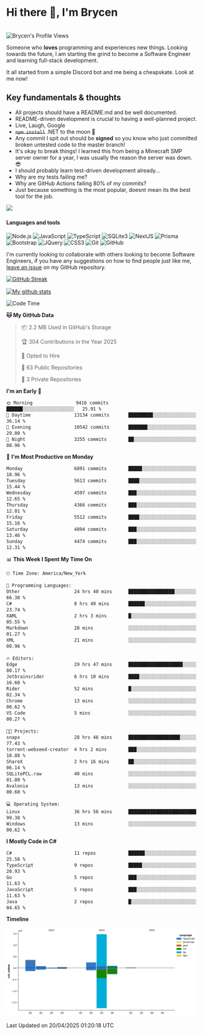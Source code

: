 # Hi there 👋, I'm Brycen

<br>
<img src="https://komarev.com/ghpvc/?username=BrycensRanch" alt="Brycen's Profile Views" />

Someone who **loves** programming and experiences new things. Looking towards the future, I am starting the grind to become a Software Engineer and learning full-stack development.

It all started from a simple Discord bot and me being a cheapskate. Look at me now!

## Key fundamentals & thoughts

- All projects should have a README.md and be well documented.
- README-driven development is crucial to having a well-planned project.
- Live, Laugh, Google
- ~~`npm install`~~ .NET to the moon 🚀
- Any commit I spit out should be **signed** so you know who just committed broken untested code to the master branch!
- It's okay to break things! I learned this from being a Minecraft SMP server owner for a year, I was usually the reason the server was down. 😎
- I should probably learn test-driven development already...
- Why are my tests failing me?
- Why are GitHub Actions failing 80% of my commits? 
- Just because something is the most popular, doesnt mean its the best tool for the job.

<img src="https://res.cloudinary.com/practicaldev/image/fetch/s--OoBLh7-Q--/c_limit%2Cf_auto%2Cfl_progressive%2Cq_auto%2Cw_880/https://cdn-images-1.medium.com/max/1614/1%2A8BlqJ8lNVZzuRjAg1mZ50w.png" height="400"/>

<h4>Languages and tools</h4>
<p>
  <img src="https://img.shields.io/badge/node.js%20-%2343853D.svg?&style=for-the-badge&logo=node.js&logoColor=white" alt="Node.js" />
  <img src="https://img.shields.io/badge/javascript%20-%23323330.svg?&style=for-the-badge&logo=javascript&logoColor=%23F7DF1E" alt="JavaScript" />
  <img src="https://img.shields.io/badge/typescript%20-%23323330.svg?&style=for-the-badge&logo=typescript&logoColor=#3467eb" alt="TypeScript" />
  <img src="https://img.shields.io/badge/sqlite3%20-%23323330.svg?&style=for-the-badge&logo=sqlite&logoColor=#3467eb" alt="SQLite3" />
  <img src="https://img.shields.io/badge/Next.JS%20-%23323330.svg?&style=for-the-badge&logo=next.js&logoColor=#3467eb" alt="NextJS" />
  <img src="https://img.shields.io/badge/Prisma%20-%23323330.svg?&style=for-the-badge&logo=prisma&logoColor=#3467eb" alt="Prisma" />
  <img src="https://img.shields.io/badge/bootstrap%20-%23323330.svg?&style=for-the-badge&logo=bootstrap" alt="Bootstrap" />
  <img src="https://img.shields.io/badge/jquery%20-%23323330.svg?&style=for-the-badge&logo=jquery" alt="JQuery" />
  <img src="https://img.shields.io/badge/css3%20-%23323330.svg?&style=for-the-badge&logo=css3" alt="CSS3" />
  <img src="https://img.shields.io/badge/git%20-%23323330.svg?&style=for-the-badge&logo=git" alt="Git" />
  <img src="https://img.shields.io/badge/github%20-%23323330.svg?&style=for-the-badge&logo=github" alt="GitHub" />
</p>

 I'm currently looking to collaborate with others looking to become Software Engineers, if you have any suggestions on how to find people just like me, [leave an issue](https://github.com/BrycensRanch/BrycensRanch/issues/new) on my GitHub repository.
 
 <p><a href="https://git.io/streak-stats"><img src=https://github-readme-streak-stats-eight.vercel.app?refreshcache12&user=BrycensRanch&amp;theme=dark&amp;hide_border=true&fire=EB5454&amp;ring=0CEB19" alt="GitHub Streak"></a></p>

<a href="https://github.com/anuraghazra/github-readme-stats">
  <img align="center" src="https://github-readme-stats.anuraghazra1.vercel.app/api?username=BrycensRanch&show_icons=true&line_height=27&include_all_commits=true" alt="My github stats" />
</a>

<!--START_SECTION:waka-->
![Code Time](http://img.shields.io/badge/Code%20Time-1%2C926%20hrs%207%20mins-blue)

**🐱 My GitHub Data** 

> 📦 2.2 MB Used in GitHub's Storage 
 > 
> 🏆 304 Contributions in the Year 2025
 > 
> 💼 Opted to Hire
 > 
> 📜 63 Public Repositories 
 > 
> 🔑 3 Private Repositories 
 > 
**I'm an Early 🐤** 

```text
🌞 Morning                9416 commits        ██████░░░░░░░░░░░░░░░░░░░   25.91 % 
🌆 Daytime                13134 commits       █████████░░░░░░░░░░░░░░░░   36.14 % 
🌃 Evening                10542 commits       ███████░░░░░░░░░░░░░░░░░░   29.00 % 
🌙 Night                  3255 commits        ██░░░░░░░░░░░░░░░░░░░░░░░   08.96 % 
```
📅 **I'm Most Productive on Monday** 

```text
Monday                   6891 commits        █████░░░░░░░░░░░░░░░░░░░░   18.96 % 
Tuesday                  5613 commits        ████░░░░░░░░░░░░░░░░░░░░░   15.44 % 
Wednesday                4597 commits        ███░░░░░░░░░░░░░░░░░░░░░░   12.65 % 
Thursday                 4366 commits        ███░░░░░░░░░░░░░░░░░░░░░░   12.01 % 
Friday                   5512 commits        ████░░░░░░░░░░░░░░░░░░░░░   15.16 % 
Saturday                 4894 commits        ███░░░░░░░░░░░░░░░░░░░░░░   13.46 % 
Sunday                   4474 commits        ███░░░░░░░░░░░░░░░░░░░░░░   12.31 % 
```


📊 **This Week I Spent My Time On** 

```text
🕑︎ Time Zone: America/New_York

💬 Programming Languages: 
Other                    24 hrs 40 mins      █████████████████░░░░░░░░   66.38 % 
C#                       8 hrs 49 mins       ██████░░░░░░░░░░░░░░░░░░░   23.74 % 
XAML                     2 hrs 3 mins        █░░░░░░░░░░░░░░░░░░░░░░░░   05.55 % 
Markdown                 28 mins             ░░░░░░░░░░░░░░░░░░░░░░░░░   01.27 % 
XML                      21 mins             ░░░░░░░░░░░░░░░░░░░░░░░░░   00.96 % 

🔥 Editors: 
Edge                     29 hrs 47 mins      ████████████████████░░░░░   80.17 % 
Jetbrainsrider           6 hrs 10 mins       ████░░░░░░░░░░░░░░░░░░░░░   16.60 % 
Rider                    52 mins             █░░░░░░░░░░░░░░░░░░░░░░░░   02.34 % 
Chrome                   13 mins             ░░░░░░░░░░░░░░░░░░░░░░░░░   00.62 % 
VS Code                  5 mins              ░░░░░░░░░░░░░░░░░░░░░░░░░   00.27 % 

🐱‍💻 Projects: 
snapx                    28 hrs 46 mins      ███████████████████░░░░░░   77.43 % 
torrent-webseed-creator  4 hrs 2 mins        ███░░░░░░░░░░░░░░░░░░░░░░   10.88 % 
ShareX                   2 hrs 16 mins       ██░░░░░░░░░░░░░░░░░░░░░░░   06.14 % 
SQLitePCL.raw            40 mins             ░░░░░░░░░░░░░░░░░░░░░░░░░   01.80 % 
Avalonia                 13 mins             ░░░░░░░░░░░░░░░░░░░░░░░░░   00.60 % 

💻 Operating System: 
Linux                    36 hrs 56 mins      █████████████████████████   99.38 % 
Windows                  13 mins             ░░░░░░░░░░░░░░░░░░░░░░░░░   00.62 % 
```

**I Mostly Code in C#** 

```text
C#                       11 repos            ██████░░░░░░░░░░░░░░░░░░░   25.58 % 
TypeScript               9 repos             █████░░░░░░░░░░░░░░░░░░░░   20.93 % 
Go                       5 repos             ███░░░░░░░░░░░░░░░░░░░░░░   11.63 % 
JavaScript               5 repos             ███░░░░░░░░░░░░░░░░░░░░░░   11.63 % 
Java                     2 repos             █░░░░░░░░░░░░░░░░░░░░░░░░   04.65 % 
```



**Timeline**

![Lines of Code chart](https://raw.githubusercontent.com/BrycensRanch/BrycensRanch/main/assets/bar_graph.png)


 Last Updated on 20/04/2025 01:20:18 UTC
<!--END_SECTION:waka-->

<!--
**BrycensRanch/BrycensRanch** is a ✨ _special_ ✨ repository because its `README.md` (this file) appears on your GitHub profile.

Here are some ideas to get you started:

- 🔭 I’m currently working on ...
- 🌱 I’m currently learning ...
- 👯 I’m looking to collaborate on ...
- 🤔 I’m looking for help with ...
- 💬 Ask me about ...
- 📫 How to reach me: ...
- 😄 Pronouns: ...
- ⚡ Fun fact: ...
-->
